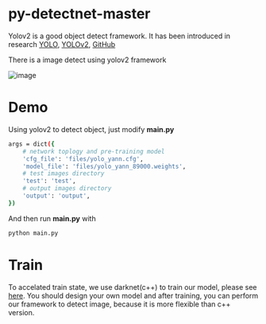 # py-detectnet-master

Yolov2 is a good object detect framework. It has been introduced in research [YOLO](https://pjreddie.com/media/files/papers/yolo.pdf), [YOLOv2](https://arxiv.org/abs/1612.08242), [GitHub](https://github.com/thtrieu/darkflow)

There is a image detect using yolov2 framework

![image](https://github.com/YannZyl/py-detectnet-master/blob/master/output/2008_004040.jpg '2008_004040.jpg')

# Demo

Using yolov2 to detect object, just modify **main.py**
```bash
args = dict({
    # network toplogy and pre-training model
    'cfg_file': 'files/yolo_yann.cfg',
    'model_file': 'files/yolo_yann_89000.weights',
    # test images directory
    'test': 'test',
    # output images directory
    'output': 'output',
})
```

And then run **main.py** with
```bash
python main.py
```

# Train

To accelated train state, we use darknet(c++) to train our model, please see [here](https://pjreddie.com/darknet/). You should design your own model and after training, you can perform our framework to detect image, because it is more flexible than c++ version. 



